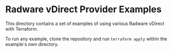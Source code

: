 # Radware vDirect Provider Examples

This directory contains a set of examples of using various Radware vDirect with
Terraform.

To run any example, clone the repository and run `terraform apply` within
the example's own directory.
